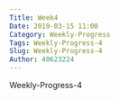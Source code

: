 ```yaml
---
Title: Week4
Date: 2019-03-15 11:00
Category: Weekly-Progress
Tags: Weekly-Progress-4
Slug: Weekly-Progress-4
Author: 40623224
---
```


Weekly-Progress-4

<!-- PELICAN_END_SUMMARY -->

<!-- 導入 FileSaver 與 filereader -->


